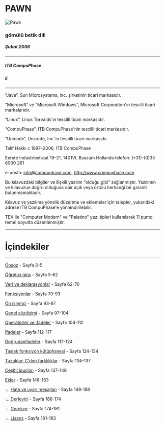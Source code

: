 # PAWN

![Pawn](https://i.ibb.co/SRbRt3C/pawn-icon-daddy-DOT-small.png)

### gömülü betik dili

##### Şubat 2006

---

##### ITB CompuPhase

##### ii

---

“Java”, Sun Microsystems, Inc. şirketinin ticari markasıdır.

“Microsoft” ve “Microsoft Windows”, Microsoft Corporation'ın tescilli ticari markalarıdır.

“Linux”, Linus Torvalds'ın tescilli ticari markasıdır.

“CompuPhase”, ITB CompuPhase'nin tescilli ticari markasıdır.

“Unicode”, Unicode, Inc.'in tescilli ticari markasıdır.

Telif Hakkı c 1997–2006, ITB CompuPhase

Eerste Industriestraat 19–21, 1401VL Bussum Hollanda
telefon: (+31)-(0)35 6939 261

e-posta: info@compuphase.com, http://www.compuphase.com

Bu kılavuzdaki bilgiler ve ilişkili yazılım "olduğu gibi" sağlanmıştır. Yazılımın ve kılavuzun doğru olduğuna dair açık veya örtülü herhangi bir garanti bulunmamaktadır.

Kılavuz ve yazılıma yönelik düzeltme ve eklemeler için talepler, yukarıdaki adrese ITB CompuPhase'e yönlendirilebilir.

TEX ile "Computer Modern" ve "Palatino" yazı tipleri kullanılarak 11 punto temel boyutta düzenlenmiştir.

---

# İçindekiler

---

[Önsöz](01-Foreword.md) - Sayfa 3-5

[Öğretici giriş](02-A-tutorial-introduction.md) - Sayfa 5-62

[Veri ve deklarasyonlar](03-Data-and-declarations.md) - Sayfa 62-70

[Fonksiyonlar](04-Functions.md) - Sayfa 70-93

[Ön işlemci](05-The-preprocessor.md) - Sayfa 93-97

[Genel sözdizimi](06-General-syntax.md) - Sayfa 97-104

[Operatörler ve ifadeler](07-Operators-and-expressions.md) - Sayfa 104-112

[İfadeler](08-Statements.md) - Sayfa 112-117

[Doğrudanifadeler](09-Directives.md) - Sayfa 117-124

[Taslak fonksiyon kütüphanesi](10-Proposed-function-library.md) - Sayfa 124-134

[Tuzaklar: C'den farklılıklar](11-Pitfalls-differences-from-C.md) - Sayfa 134-137

[Çeşitli ipuçları](12-Assorted-tips.md) - Sayfa 137-148

[Ekler](13-Appendices.md) - Sayfa 148-183

∟ [Hata ve uyarı mesajları](12-Appendices.md#error-and-warning-messages) - Sayfa 148-168

∟ [Derleyici](13-Appendices.md#the-compiler) - Sayfa 168-174

∟ [Gerekçe](13-Appendices.md#rationale) - Sayfa 174-181

∟ [Lisans](13-Appendices.md#license) - Sayfa 181-183
